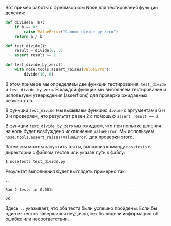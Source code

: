 Вот пример работы с фреймворком Nose для тестирования функции деления:

```python
def divide(a, b):
    if b == 0:
        raise ValueError("Cannot divide by zero")
    return a / b

def test_divide():
    result = divide(6, 3)
    assert result == 2

def test_divide_by_zero():
    with nose.tools.assert_raises(ValueError):
        divide(10, 0)
```

В этом примере мы определяем две функции тестирования: `test_divide` и `test_divide_by_zero`. В каждой функции мы выполняем тестирование и используем утверждения (assertions) для проверки ожидаемых результатов.

В функции `test_divide` мы вызываем функцию `divide` с аргументами 6 и 3 и проверяем, что результат равен 2 с помощью `assert result == 2`.

В функции `test_divide_by_zero` мы ожидаем, что при попытке деления на ноль будет возбуждено исключение `ValueError`. Мы используем `nose.tools.assert_raises(ValueError)` для проверки этого.

Затем мы можем запустить тесты, выполнив команду `nosetests` в директории с файлом тестов или указав путь к файлу:

```
$ nosetests test_divide.py
```

Результат выполнения будет выглядеть примерно так:

```
..
----------------------------------------------------------------------
Ran 2 tests in 0.001s

OK
```

Здесь `..` указывает, что оба теста были успешно пройдены. Если бы один из тестов завершился неудачно, мы бы видели информацию об ошибке или несоответствии.
